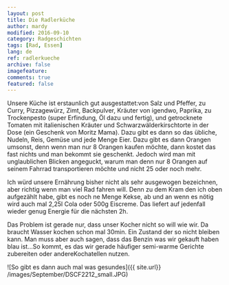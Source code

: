 ```yaml
---
layout: post
title: Die Radlerküche
author: mardy
modified: 2016-09-10
category: Radgeschichten
tags: [Rad, Essen]
lang: de
ref: radlerkueche
archive: false
imagefeature: 
comments: true
featured: false
---
```


Unsere Küche ist erstaunlich gut ausgestattet:von Salz und Pfeffer, zu Curry, Pizzagewürz, Zimt, Backpulver, Kräuter von igendwo, Paprika, zu Trockenpesto (super Erfindung, Öl dazu und fertig), und getrocknete Tomaten mit italienischen Kräuter und Schwarzwälderkirschtorte in der Dose (ein Geschenk von Moritz Mama). Dazu gibt es dann so das übliche, Nudeln, Reis, Gemüse und jede Menge Eier. Dazu gibt es dann Orangen umsonst, denn wenn man nur 8 Orangen kaufen möchte, dann kostet das fast nichts und man bekommt sie geschenkt. Jedoch wird man mit unglaublichen Blicken angeguckt, warum man denn nur 8 Orangen auf seinem Fahrrad transportieren möchte und nicht 25 oder noch mehr.

Ich würd unsere Ernährung bisher nicht als sehr ausgewogen bezeichnen, aber richtig wenn man viel Rad fahren will. Denn zu dem Kram den ich oben aufgezählt habe, gibt es noch ne Menge Kekse, ab und an wenn es nötig wird auch mal 2,25l Cola oder 500g Eiscreme. Das liefert auf jedenfall wieder genug Energie für die nächsten 2h.

Das Problem ist gerade nur, dass unser Kocher nicht so will wie wir. Da braucht Wasser kochen schon mal 30min. Ein Zustand der so nicht bleiben kann. Man muss aber auch sagen, dass das Benzin was wir gekauft haben blau ist...So kommt, es das wir gerade häufiger semi-warme Gerichte zubereiten oder andereKochatellen nutzen.

![So gibt es dann auch mal was gesundes]({{ site.url}} /images/September/DSCF2212_small.JPG)




